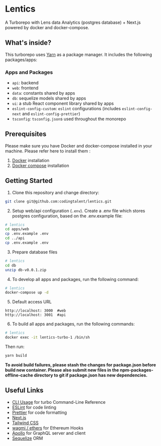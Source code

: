 # Lentics

A Turborepo with Lens data Analytics (postgres database) + Next.js powered by docker and docker-compose.

## What's inside?

This turborepo uses [Yarn](https://classic.yarnpkg.com/) as a package manager. It includes the following packages/apps:

### Apps and Packages

- `api`: backend
- `web`: frontend
- `data`: constants shared by apps
- `db`: sequelize models shared by apps
- `ui`: a stub React component library shared by apps
- `eslint-config-custom`: `eslint` configurations (includes `eslint-config-next` and `eslint-config-prettier`)
- `tsconfig`: `tsconfig.json`s used throughout the monorepo

## Prerequisites
Please make sure you have Docker and docker-compose installed in your machine. Please refer here to install them :

1. [Docker](https://docs.docker.com/engine/install/) installation
2. [Docker compose](https://docs.docker.com/compose/install/) installation

## Getting Started
1. Clone this repository and change directory:
```bash
git clone git@github.com:codingtalent/lentics.git
```
2. Setup web/api configuration (`.env`). Create a .env file which stores postgres configuration, based on the .env.example file:
```bash
# lentics
cd apps/web
cp .env.example .env
cd ../api
cp .env.example .env
```
3. Prepare database files
```bash
# lentics
cd db
unzip db-v0.0.1.zip
```
4. To develop all apps and packages, run the following command:
```bash
# lentics
docker-compose up -d
```
5. Default access URL
```
http://localhost: 3000  #web
http://localhost: 3001  #api
```
6. To build all apps and packages, run the following commands:
```bash
# lentics
docker exec -it lentics-turbo-1 /bin/sh
```
Then run:
```bash
yarn build
```

**To avoid build failures, please stash the changes for package.json before build new container. Please also submit new files in the npm-packages-offline-cache directory to git if package.json has new dependencies.**


## Useful Links
- [CLI Usage](https://turbo.build/repo/docs/reference/command-line-reference) for turbo Command-Line Reference
- [ESLint](https://eslint.org/) for code linting
- [Prettier](https://prettier.io) for code formatting
- [Next.js](https://nextjs.org/)
- [Tailwind CSS](https://tailwindcss.com)
- [wagmi / ethers](https://wagmi.sh/) for Ethereum Hooks
- [Apollo](https://www.apollographql.com/) for GraphQL server and client
- [Sequelize](https://sequelize.org/docs/v6/) ORM


